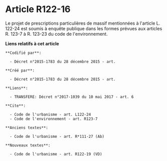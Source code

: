 # Article R122-16

Le projet de prescriptions particulières de massif mentionnées à l'article L. 122-24 est soumis à enquête publique dans les
formes prévues aux articles R. 123-7 à R. 123-23 du code de l'environnement.

**Liens relatifs à cet article**

	**Codifié par**:

	  - Décret n°2015-1783 du 28 décembre 2015 - art.

	**Créé par**:

	  - Décret n°2015-1783 du 28 décembre 2015 - art.

	**Liens**:

	  - TRANSFERE: Décret n°2017-1039 du 10 mai 2017 - art. 6

	**Cite**:

	  - Code de l'urbanisme - art. L122-24
	  - Code de l'environnement - art. R123-7

	**Anciens textes**:

	  - Code de l'urbanisme - art. R*111-27 (Ab)

	**Nouveaux textes**:

	  - Code de l'urbanisme - art. R122-19 (VD)
